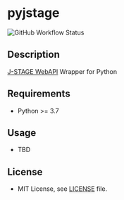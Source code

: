 # pyjstage
![GitHub Workflow Status](https://img.shields.io/github/workflow/status/matsurih/pyjstage/Python%20package)

## Description
[J-STAGE WebAPI](https://www.jstage.jst.go.jp/static/pages/OtherJstageServices/TAB2/-char/ja) Wrapper for Python

## Requirements
- Python >= 3.7

## Usage
- TBD

## License
- MIT License, see [LICENSE](https://github.com/matsurih/pyjstage/blob/master/LICENSE) file.
